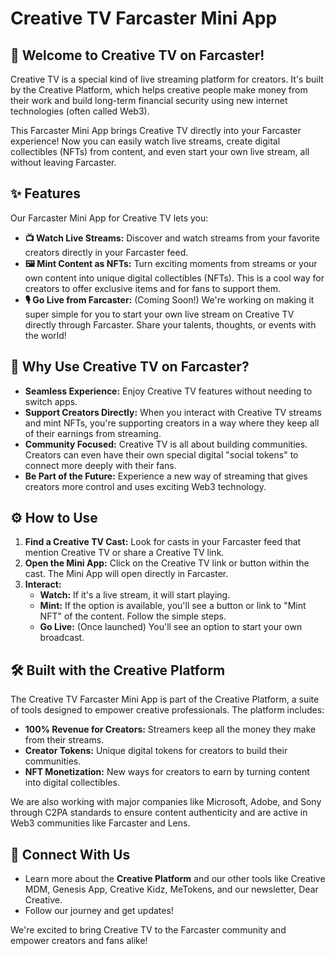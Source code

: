 # Creative TV Farcaster Mini App

## 👋 Welcome to Creative TV on Farcaster!

Creative TV is a special kind of live streaming platform for creators. It's built by the Creative Platform, which helps creative people make money from their work and build long-term financial security using new internet technologies (often called Web3).

This Farcaster Mini App brings Creative TV directly into your Farcaster experience! Now you can easily watch live streams, create digital collectibles (NFTs) from content, and even start your own live stream, all without leaving Farcaster.

## ✨ Features

Our Farcaster Mini App for Creative TV lets you:

* **📺 Watch Live Streams:** Discover and watch streams from your favorite creators directly in your Farcaster feed.
* **🖼️ Mint Content as NFTs:** Turn exciting moments from streams or your own content into unique digital collectibles (NFTs). This is a cool way for creators to offer exclusive items and for fans to support them.
* **🎙️ Go Live from Farcaster:** (Coming Soon!) We're working on making it super simple for you to start your own live stream on Creative TV directly through Farcaster. Share your talents, thoughts, or events with the world!

## 🚀 Why Use Creative TV on Farcaster?

* **Seamless Experience:** Enjoy Creative TV features without needing to switch apps.
* **Support Creators Directly:** When you interact with Creative TV streams and mint NFTs, you're supporting creators in a way where they keep all of their earnings from streaming.
* **Community Focused:** Creative TV is all about building communities. Creators can even have their own special digital "social tokens" to connect more deeply with their fans.
* **Be Part of the Future:** Experience a new way of streaming that gives creators more control and uses exciting Web3 technology.

## ⚙️ How to Use

1.  **Find a Creative TV Cast:** Look for casts in your Farcaster feed that mention Creative TV or share a Creative TV link.
2.  **Open the Mini App:** Click on the Creative TV link or button within the cast. The Mini App will open directly in Farcaster.
3.  **Interact:**
    * **Watch:** If it's a live stream, it will start playing.
    * **Mint:** If the option is available, you'll see a button or link to "Mint NFT" of the content. Follow the simple steps.
    * **Go Live:** (Once launched) You'll see an option to start your own broadcast.

## 🛠️ Built with the Creative Platform

The Creative TV Farcaster Mini App is part of the Creative Platform, a suite of tools designed to empower creative professionals. The platform includes:

* **100% Revenue for Creators:** Streamers keep all the money they make from their streams.
* **Creator Tokens:** Unique digital tokens for creators to build their communities.
* **NFT Monetization:** New ways for creators to earn by turning content into digital collectibles.

We are also working with major companies like Microsoft, Adobe, and Sony through C2PA standards to ensure content authenticity and are active in Web3 communities like Farcaster and Lens.

## 🤝 Connect With Us

* Learn more about the **Creative Platform** and our other tools like Creative MDM, Genesis App, Creative Kidz, MeTokens, and our newsletter, Dear Creative.
* Follow our journey and get updates!

We're excited to bring Creative TV to the Farcaster community and empower creators and fans alike!
